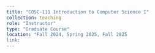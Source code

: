 ```yaml
---
title: "COSC-111 Introduction to Computer Science I"
collection: teaching
role: "Instructor"
type: "Graduate Course"
location: "Fall 2024, Spring 2025, Fall 2025
link: 
---
```

